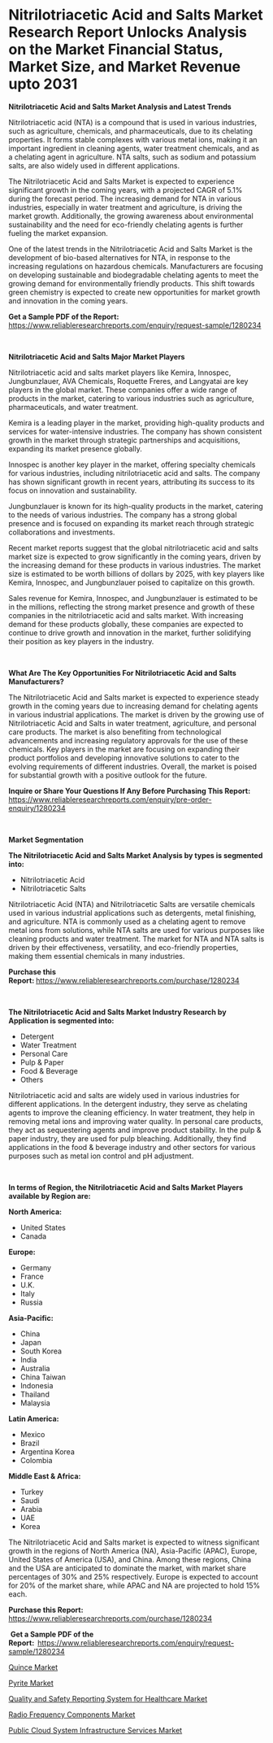 <p><h1>Nitrilotriacetic Acid and Salts Market Research Report Unlocks Analysis on the Market Financial Status, Market Size, and Market Revenue upto 2031</h1></p><p><strong>Nitrilotriacetic Acid and Salts Market Analysis and Latest Trends</strong></p>
<p><p>Nitrilotriacetic acid (NTA) is a compound that is used in various industries, such as agriculture, chemicals, and pharmaceuticals, due to its chelating properties. It forms stable complexes with various metal ions, making it an important ingredient in cleaning agents, water treatment chemicals, and as a chelating agent in agriculture. NTA salts, such as sodium and potassium salts, are also widely used in different applications.</p><p>The Nitrilotriacetic Acid and Salts Market is expected to experience significant growth in the coming years, with a projected CAGR of 5.1% during the forecast period. The increasing demand for NTA in various industries, especially in water treatment and agriculture, is driving the market growth. Additionally, the growing awareness about environmental sustainability and the need for eco-friendly chelating agents is further fueling the market expansion.</p><p>One of the latest trends in the Nitrilotriacetic Acid and Salts Market is the development of bio-based alternatives for NTA, in response to the increasing regulations on hazardous chemicals. Manufacturers are focusing on developing sustainable and biodegradable chelating agents to meet the growing demand for environmentally friendly products. This shift towards green chemistry is expected to create new opportunities for market growth and innovation in the coming years.</p></p>
<p><strong>Get a Sample PDF of the Report:&nbsp;</strong> <a href="https://www.reliableresearchreports.com/enquiry/request-sample/1280234">https://www.reliableresearchreports.com/enquiry/request-sample/1280234</a></p>
<p>&nbsp;</p>
<p><strong>Nitrilotriacetic Acid and Salts Major Market Players</strong></p>
<p><p>Nitrilotriacetic acid and salts market players like Kemira, Innospec, Jungbunzlauer, AVA Chemicals, Roquette Freres, and Langyatai are key players in the global market. These companies offer a wide range of products in the market, catering to various industries such as agriculture, pharmaceuticals, and water treatment.</p><p>Kemira is a leading player in the market, providing high-quality products and services for water-intensive industries. The company has shown consistent growth in the market through strategic partnerships and acquisitions, expanding its market presence globally.</p><p>Innospec is another key player in the market, offering specialty chemicals for various industries, including nitrilotriacetic acid and salts. The company has shown significant growth in recent years, attributing its success to its focus on innovation and sustainability.</p><p>Jungbunzlauer is known for its high-quality products in the market, catering to the needs of various industries. The company has a strong global presence and is focused on expanding its market reach through strategic collaborations and investments.</p><p>Recent market reports suggest that the global nitrilotriacetic acid and salts market size is expected to grow significantly in the coming years, driven by the increasing demand for these products in various industries. The market size is estimated to be worth billions of dollars by 2025, with key players like Kemira, Innospec, and Jungbunzlauer poised to capitalize on this growth.</p><p>Sales revenue for Kemira, Innospec, and Jungbunzlauer is estimated to be in the millions, reflecting the strong market presence and growth of these companies in the nitrilotriacetic acid and salts market. With increasing demand for these products globally, these companies are expected to continue to drive growth and innovation in the market, further solidifying their position as key players in the industry.</p></p>
<p>&nbsp;</p>
<p><strong>What Are The Key Opportunities For Nitrilotriacetic Acid and Salts Manufacturers?</strong></p>
<p><p>The Nitrilotriacetic Acid and Salts market is expected to experience steady growth in the coming years due to increasing demand for chelating agents in various industrial applications. The market is driven by the growing use of Nitrilotriacetic Acid and Salts in water treatment, agriculture, and personal care products. The market is also benefiting from technological advancements and increasing regulatory approvals for the use of these chemicals. Key players in the market are focusing on expanding their product portfolios and developing innovative solutions to cater to the evolving requirements of different industries. Overall, the market is poised for substantial growth with a positive outlook for the future.</p></p>
<p><strong>Inquire or Share Your Questions If Any Before Purchasing This Report:</strong> <a href="https://www.reliableresearchreports.com/enquiry/pre-order-enquiry/1280234">https://www.reliableresearchreports.com/enquiry/pre-order-enquiry/1280234</a></p>
<p>&nbsp;</p>
<p><strong>Market Segmentation</strong></p>
<p><strong>The Nitrilotriacetic Acid and Salts Market Analysis by types is segmented into:</strong></p>
<p><ul><li>Nitrilotriacetic Acid</li><li>Nitrilotriacetic Salts</li></ul></p>
<p><p>Nitrilotriacetic Acid (NTA) and Nitrilotriacetic Salts are versatile chemicals used in various industrial applications such as detergents, metal finishing, and agriculture. NTA is commonly used as a chelating agent to remove metal ions from solutions, while NTA salts are used for various purposes like cleaning products and water treatment. The market for NTA and NTA salts is driven by their effectiveness, versatility, and eco-friendly properties, making them essential chemicals in many industries.</p></p>
<p><strong>Purchase this Report:&nbsp;</strong><a href="https://www.reliableresearchreports.com/purchase/1280234">https://www.reliableresearchreports.com/purchase/1280234</a></p>
<p>&nbsp;</p>
<p><strong>The Nitrilotriacetic Acid and Salts Market Industry Research by Application is segmented into:</strong></p>
<p><ul><li>Detergent</li><li>Water Treatment</li><li>Personal Care</li><li>Pulp & Paper</li><li>Food & Beverage</li><li>Others</li></ul></p>
<p><p>Nitrilotriacetic acid and salts are widely used in various industries for different applications. In the detergent industry, they serve as chelating agents to improve the cleaning efficiency. In water treatment, they help in removing metal ions and improving water quality. In personal care products, they act as sequestering agents and improve product stability. In the pulp & paper industry, they are used for pulp bleaching. Additionally, they find applications in the food & beverage industry and other sectors for various purposes such as metal ion control and pH adjustment.</p></p>
<p>&nbsp;</p>
<p><strong>In terms of Region, the Nitrilotriacetic Acid and Salts Market Players available by Region are:</strong></p>
<p>
    <p> <strong> North America: </strong>
        <ul>
            <li>United States</li>
            <li>Canada</li>
        </ul>
        </p> 
    <p> <strong> Europe: </strong>
        <ul>
            <li>Germany</li>
            <li>France</li>
            <li>U.K.</li>
            <li>Italy</li>
            <li>Russia</li>
        </ul>
        </p> 
    <p> <strong> Asia-Pacific: </strong>
        <ul>
            <li>China</li>
            <li>Japan</li>
            <li>South Korea</li>
            <li>India</li>
            <li>Australia</li>
            <li>China Taiwan</li>
            <li>Indonesia</li>
            <li>Thailand</li>
            <li>Malaysia</li>
        </ul>
        </p> 
    <p> <strong> Latin America: </strong>
        <ul>
            <li>Mexico</li>
            <li>Brazil</li>
            <li>Argentina Korea</li>
            <li>Colombia</li>
        </ul>
        </p> 
    <p> <strong> Middle East & Africa: </strong>
        <ul>
            <li>Turkey</li>
            <li>Saudi</li>
            <li>Arabia</li>
            <li>UAE</li>
            <li>Korea</li>
        </ul>
    </p>
    </p>
<p><p>The Nitrilotriacetic Acid and Salts market is expected to witness significant growth in the regions of North America (NA), Asia-Pacific (APAC), Europe, United States of America (USA), and China. Among these regions, China and the USA are anticipated to dominate the market, with market share percentages of 30% and 25% respectively. Europe is expected to account for 20% of the market share, while APAC and NA are projected to hold 15% each.</p></p>
<p><strong>Purchase this Report: </strong><a href="https://www.reliableresearchreports.com/purchase/1280234">https://www.reliableresearchreports.com/purchase/1280234</a></p>
<p>&nbsp;<strong>Get a Sample PDF of the Report:&nbsp;&nbsp;</strong><a href="https://www.reliableresearchreports.com/enquiry/request-sample/1280234">https://www.reliableresearchreports.com/enquiry/request-sample/1280234</a></p>
<p><strong></strong></p>
<p><p><a href="https://medium.com/@randyweaver2003/quince-market-comprehensive-assessment-by-type-application-and-geography-286e773ae904">Quince Market</a></p><p><a href="https://medium.com/@randyweaver2003/pyrite-nbsp-market-focuses-on-market-share-size-and-projected-forecast-till-2031-15326fab2bfb">Pyrite Market</a></p><p><a href="https://medium.com/@randyweaver2003/quality-and-safety-reporting-system-for-healthcare-market-furnishes-information-on-market-share-2816e034a47a">Quality and Safety Reporting System for Healthcare Market</a></p><p><a href="https://medium.com/@randyweaver2003/radio-frequency-components-market-report-reveals-the-latest-trends-and-growth-opportunities-of-this-d39bc5287bd3">Radio Frequency Components Market</a></p><p><a href="https://medium.com/@randyweaver2003/public-cloud-system-infrastructure-services-market-trends-and-market-analysis-forecasted-for-period-f317c2e25468">Public Cloud System Infrastructure Services Market</a></p></p>